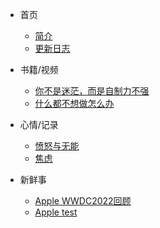 * 首页
  * [简介](/README.md)

  - [更新日志](/log.md)
  
* 书籍/视频
  * [你不是迷茫，而是自制力不强](/nibus.md)
  * [什么都不想做怎么办](/220605.md)
  
* 心情/记录
  
  * [愤怒与无能](/愤怒与无能.md)
  * [焦虑](/焦虑.md)
  
* 新鲜事

  * [Apple WWDC2022回顾](/pie0608.md)
  * [Apple test](/pie0608.html)
